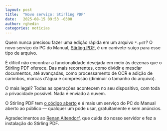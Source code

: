 ```yaml
---
layout: post
title:  "Novo serviço: Stirling PDF"
date:   2025-08-15 09:53 -0300
author: rghedin
categories: noticias
---
```

Quem nunca precisou fazer uma edição rápida em um arquivo `*.pdf`? O novo serviço do PC do Manual, [Stirling PDF](https://pdf.pcdomanual.com/?lang=pt_BR),  é um canivete-suíço para esse tipo de arquivo.

É difícil não encontrar a funcionalidade desejada em meio às dezenas que o Stirling PDF oferece. Das mais recorrentes, como dividir e mesclar documentos, até avançadas, como processamento de OCR e adição de carimbos, marcas d'água e compressão (diminuir o tamanho do arquivo).

O mais legal? Todas as operações acontecem no seu dispositivo, com toda a privacidade possível. Nada é enviado à nuvem.

O Stirling PDF tem [o código aberto](https://github.com/Stirling-Tools/Stirling-PDF) e é mais um serviço do PC do Manual aberto ao público — qualquer um pode usar, gratuitamente e sem anúncios.

Agradecimentos ao [Renan Altendorf](https://altendorfme.com/), que cuida do nosso servidor e fez a instalação do Stirling PDF.